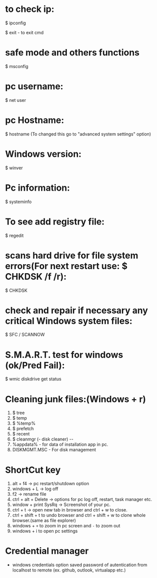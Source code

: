# to check ip:
$ ipconfig

$ exit - to exit cmd

# safe mode and others functions
$ msconfig

# pc username: 
$ net user

# pc Hostname:
$ hostname (To changed this go to "advanced system settings" option)

# Windows version:
$ winver

# Pc information:
$ systeminfo

# To see add registry file:
$ regedit

# scans hard drive for file system errors(For next restart use: $ CHKDSK /f /r):
$ CHKDSK

# check and repair if necessary any critical Windows system files:
$ SFC / SCANNOW

# S.M.A.R.T. test for windows (ok/Pred Fail):
$ wmic diskdrive get status


# Cleaning junk files:(Windows + r)
1. $ tree
2. $ temp
3. $ %temp%
4. $ prefetch
5. $ recent
6. $ cleanmgr (- disk cleaner)
--
7. %appdata% - for data of installation app in pc.
8. DISKMGMT.MSC - For disk management


# ShortCut key
1. alt + f4 -> pc restart/shutdown option
2. windows + L -> log off
3. f2 -> rename file
4. ctrl + alt + Delete -> options for pc log off, restart, task manager etc.
5. window + print SysRq -> Screenshot of your pc.
6. ctrl + t -> open new tab in browser and ctrl + w to close.
7. ctrl + shift + t to undo browser and ctrl + shift + w to clone whole browser.(same as file explorer)
8. windows + `+` to zoom in pc screen and `-` to zoom out
9. windows + i to open pc settings



# Credential manager
* windows credentials option saved password of autentication from localhost to remote (ex. github, outlook, virtualapp etc.) 